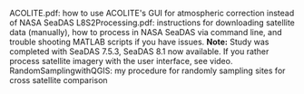 ACOLITE.pdf: how to use ACOLITE's GUI for atmospheric correction instead of NASA SeaDAS
L8S2Processing.pdf: instructions for downloading satellite data (manually), how to process in NASA SeaDAS via command line, and trouble shooting MATLAB scripts if you have issues.
**Note:** Study was completed with SeaDAS 7.5.3, SeaDAS 8.1 now available. If you rather process satellite imagery with the user interface, see video.
RandomSamplingwithQGIS: my procedure for randomly sampling sites for cross satellite comparison
